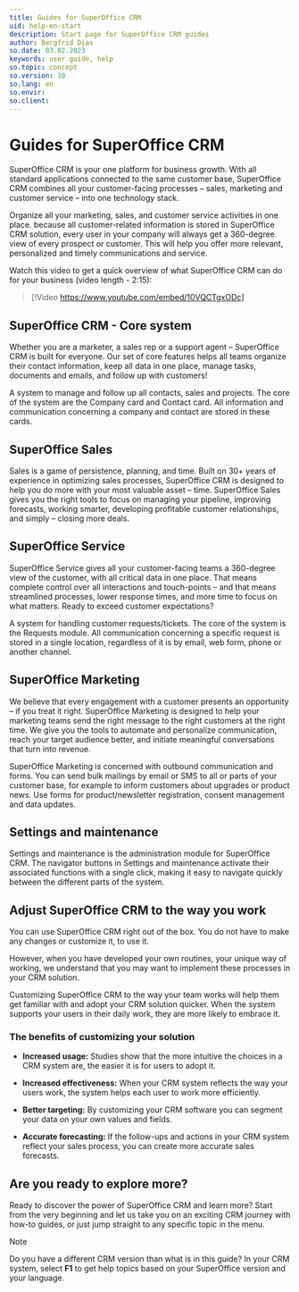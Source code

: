 ```yaml
---
title: Guides for SuperOffice CRM
uid: help-en-start
description: Start page for SuperOffice CRM guides
author: Bergfrid Dias
so.date: 03.02.2023
keywords: user guide, help
so.topic: concept
so.version: 10
so.lang: en
so.envir:
so.client:
---
```


# Guides for SuperOffice CRM

SuperOffice CRM is your one platform for business growth. With all standard applications connected to the same customer base, SuperOffice CRM combines all your customer-facing processes – sales, marketing and customer service – into one technology stack.

Organize all your marketing, sales, and customer service activities in one place. because all customer-related information is stored in SuperOffice CRM solution, every user in your company will always get a 360-degree view of every prospect or customer. This will help you offer more relevant, personalized and timely communications and service.

Watch this video to get a quick overview of what SuperOffice CRM can do for your business (video length - 2:15):

<!-- markdownlint-disable-next-line MD034 DOCSMD007 -->
> [!Video https://www.youtube.com/embed/10VQCTgxODc]

## SuperOffice CRM - Core system

Whether you are a marketer, a sales rep or a support agent – SuperOffice CRM is built for everyone. Our set of core features helps all teams organize their contact information, keep all data in one place, manage tasks, documents and emails, and follow up with customers!

A system to manage and follow up all contacts, sales and projects. The core of the system are the Company card and Contact card. All information and communication concerning a company and contact are stored in these cards.

## SuperOffice Sales

Sales is a game of persistence, planning, and time. Built on 30+ years of experience in optimizing sales processes, SuperOffice CRM is designed to help you do more with your most valuable asset – time. SuperOffice Sales gives you the right tools to focus on managing your pipeline, improving forecasts, working smarter, developing profitable customer relationships, and simply – closing more deals.

## SuperOffice Service

SuperOffice Service gives all your customer-facing teams a 360-degree view of the customer, with all critical data in one place. That means complete control over all interactions and touch-points – and that means streamlined processes, lower response times, and more time to focus on what matters. Ready to exceed customer expectations?

A system for handling customer requests/tickets. The core of the system is the Requests module. All communication concerning a specific request is stored in a single location, regardless of it is by email, web form, phone or another channel.

## SuperOffice Marketing

We believe that every engagement with a customer presents an opportunity – if you treat it right. SuperOffice Marketing is designed to help your marketing teams send the right message to the right customers at the right time. We give you the tools to automate and personalize communication, reach your target audience better, and initiate meaningful conversations that turn into revenue.

SuperOffice Marketing is concerned with outbound communication and forms. You can send bulk mailings by email or SMS to all or parts of your customer base, for example to inform customers about upgrades or product news. Use forms for product/newsletter registration, consent management and data updates.

## Settings and maintenance

Settings and maintenance is the administration module for SuperOffice CRM. The navigator buttons in Settings and maintenance activate their associated functions with a single click, making it easy to navigate quickly between the different parts of the system.

## Adjust SuperOffice CRM to the way you work

You can use SuperOffice CRM right out of the box. You do not have to make any changes or customize it, to use it.

However, when you have developed your own routines, your unique way of working, we understand that you may want to implement these processes in your CRM solution.

Customizing SuperOffice CRM to the way your team works will help them get familiar with and adopt your CRM solution quicker. When the system supports your users in their daily work, they are more likely to embrace it.

### The benefits of customizing your solution

* **Increased usage:** Studies show that the more intuitive the choices in a CRM system are, the easier it is for users to adopt it.

* **Increased effectiveness:** When your CRM system reflects the way your users work, the system helps each user to work more efficiently.

* **Better targeting:** By customizing your CRM software you can segment your data on your own values and fields.

* **Accurate forecasting:** If the follow-ups and actions in your CRM system reflect your sales process, you can create more accurate sales forecasts.

## Are you ready to explore more?

Ready to discover the power of SuperOffice CRM and learn more? Start from the very beginning and let us take you on an exciting CRM journey with how-to guides, or just jump straight to any specific topic in the menu.

> [!NOTE]
> Do you have a different CRM version than what is in this guide? In your CRM system, select **F1** to get help topics based on your SuperOffice version and your language.

<!-- Referenced links -->

<!-- Referenced images -->

